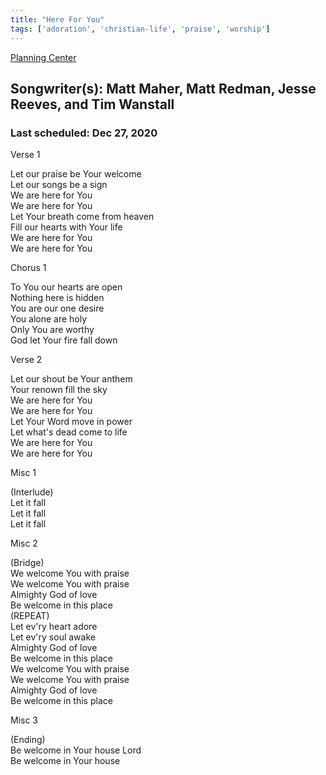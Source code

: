 ```yaml
---
title: "Here For You"
tags: ['adoration', 'christian-life', 'praise', 'worship']
---
```


[Planning Center](https://services.planningcenteronline.com/songs/10548561)

## Songwriter(s): Matt Maher, Matt Redman, Jesse Reeves, and Tim Wanstall
### Last scheduled: Dec 27, 2020          

Verse 1  
  
Let our praise be Your welcome  
Let our songs be a sign  
We are here for You  
We are here for You  
Let Your breath come from heaven  
Fill our hearts with Your life  
We are here for You  
We are here for You  
  
Chorus 1  
  
To You our hearts are open  
Nothing here is hidden  
You are our one desire  
You alone are holy  
Only You are worthy  
God let Your fire fall down  
  
Verse 2  
  
Let our shout be Your anthem  
Your renown fill the sky  
We are here for You  
We are here for You  
Let Your Word move in power  
Let what's dead come to life  
We are here for You  
We are here for You  
  
Misc 1  
  
(Interlude)  
Let it fall  
Let it fall  
Let it fall  
  
Misc 2  
  
(Bridge)  
We welcome You with praise  
We welcome You with praise  
Almighty God of love  
Be welcome in this place  
(REPEAT)  
Let ev'ry heart adore  
Let ev'ry soul awake  
Almighty God of love  
Be welcome in this place  
We welcome You with praise  
We welcome You with praise  
Almighty God of love  
Be welcome in this place  
  
Misc 3  
  
(Ending)  
Be welcome in Your house Lord  
Be welcome in Your house
